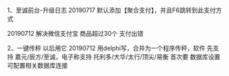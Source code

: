 1、至诚前台-升级日志
20190717 默认添加【聚合支付】，并且F6跳转到此支付方式

20190712 解决微信支付宝 商品超过30个 支付出错

2、一键传秤 以后用它
20190712 用delphi写，合并为一个程序传秤，软件 先支持 嘉元/辰方/至诚，电子称支持 托利多/大华/太行/顶尖/易衡 首次要 数据库设置 可配置相关数据库连接

